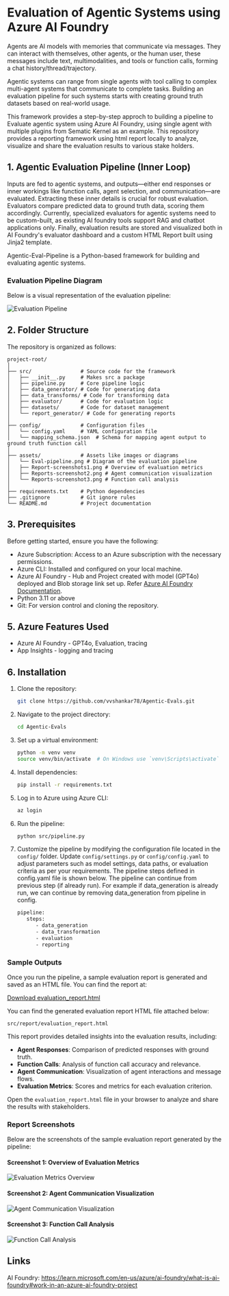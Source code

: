 # Evaluation of Agentic Systems using Azure AI Foundry

Agents are AI models with memories that communicate via messages. They can interact with themselves, other agents, or the human user, these messages include text, multimodalities, and tools or function calls, forming a chat history/thread/trajectory.

Agentic systems can range from single agents with tool calling to complex multi-agent systems that communicate to complete tasks. Building an evaluation pipeline for such systems starts with creating ground truth datasets based on real-world usage. 

This framework provides a step-by-step approch to building a pipeline to Evaluate agentic system using Azure AI Foundry, using single agent with multiple plugins from Sematic Kernel as an example. This repository provides a reporting framework using html report locally to analyze, visualize and share the evaluation results to various stake holders. 

## 1. Agentic Evaluation Pipeline (Inner Loop)
Inputs are fed to agentic systems, and outputs—either end responses or inner workings like function calls, agent selection, and communication—are evaluated.
Extracting these inner details is crucial for robust evaluation. Evaluators compare predicted data to ground truth data, scoring them accordingly. 
Currently, specialized evaluators for agentic systems need to be custom-built, as existing AI foundry tools support RAG and chatbot applications only. 
Finally, evaluation results are stored and visualized both in AI Foundry's evaluator dashboard and a custom HTML Report built using Jinja2 template. 

Agentic-Eval-Pipeline is a Python-based framework for building and evaluating agentic systems.

### Evaluation Pipeline Diagram

Below is a visual representation of the evaluation pipeline:

![Evaluation Pipeline](assets/Eval-pipeline.png)


## 2. Folder Structure

The repository is organized as follows:

```
project-root/
│
├── src/                # Source code for the framework
│   ├── __init__.py     # Makes src a package
│   ├── pipeline.py     # Core pipeline logic
│   ├── data_generator/ # Code for generating data
│   ├── data_transforms/ # Code for transforming data
│   ├── evaluator/      # Code for evaluation logic
│   ├── datasets/       # Code for dataset management
│   └── report_generator/ # Code for generating reports
│
├── config/             # Configuration files
│   └── config.yaml     # YAML configuration file
│   └── mapping_schema.json  # Schema for mapping agent output to ground truth function call
│
├── assets/             # Assets like images or diagrams
│   └── Eval-pipeline.png # Diagram of the evaluation pipeline
│   ├── Report-screenshots1.png # Overview of evaluation metrics
│   ├── Reports-screenshot2.png # Agent communication visualization
│   └── Reports-screenshot3.png # Function call analysis
│
├── requirements.txt    # Python dependencies
├── .gitignore          # Git ignore rules
└── README.md           # Project documentation
```

## 3. Prerequisites
Before getting started, ensure you have the following:

- Azure Subscription: Access to an Azure subscription with the necessary permissions.
- Azure CLI: Installed and configured on your local machine.
- Azure AI Foundry - Hub and Project created with model (GPT4o) deployed and Blob storage link set up. Refer [Azure AI Foundry Documentation](https://learn.microsoft.com/en-us/azure/ai-foundry/what-is-ai-foundry#work-in-an-azure-ai-foundry-project).
- Python 3.11 or above
- Git: For version control and cloning the repository.

## 5. Azure Features Used
 - Azure AI Foundry - GPT4o, Evaluation, tracing
 - App Insights - logging and tracing


## 6. Installation
1. Clone the repository:
   ```bash
   git clone https://github.com/vvshankar78/Agentic-Evals.git
   ```
2. Navigate to the project directory:
   ```bash
   cd Agentic-Evals
   ```
3. Set up a virtual environment:
   ```bash
   python -m venv venv
   source venv/bin/activate  # On Windows use `venv\Scripts\activate`
   ```

4. Install dependencies:
   ```bash
   pip install -r requirements.txt
   ```
5. Log in to Azure using Azure CLI:
   ```bash
   az login
   ```
6. Run the pipeline:
   ```bash
   python src/pipeline.py
   ```
7. Customize the pipeline by modifying the configuration file located in the `config/` folder. Update `config/settings.py` or `config/config.yaml` to adjust parameters such as model settings, data paths, or evaluation criteria as per your requirements. The pipeline steps defined in config.yaml file is shown below. The pipeline can continue from previous step (if already run). For example if data_generation is already run, we can continue by removing data_generation from pipeline in config. 
   ```bash 
   pipeline:
      steps:
         - data_generation
         - data_transformation
         - evaluation
         - reporting
   ```



### Sample Outputs

Once you run the pipeline, a sample evaluation report is generated and saved as an HTML file. You can find the report at:

[Download evaluation_report.html](src/report/evaluation_report.html)

You can find the generated evaluation report HTML file attached below:
```
src/report/evaluation_report.html
```

This report provides detailed insights into the evaluation results, including:

- **Agent Responses**: Comparison of predicted responses with ground truth.
- **Function Calls**: Analysis of function call accuracy and relevance.
- **Agent Communication**: Visualization of agent interactions and message flows.
- **Evaluation Metrics**: Scores and metrics for each evaluation criterion.

Open the `evaluation_report.html` file in your browser to analyze and share the results with stakeholders.

### Report Screenshots

Below are the screenshots of the sample evaluation report generated by the pipeline:

#### Screenshot 1: Overview of Evaluation Metrics
![Evaluation Metrics Overview](assets/Report-screenshots1.png)


#### Screenshot 2: Agent Communication Visualization
![Agent Communication Visualization](assets/Reports-screenshot2.png)

#### Screenshot 3: Function Call Analysis
![Function Call Analysis](assets/Reports-screenshot3.png)




## Links
AI Foundry: https://learn.microsoft.com/en-us/azure/ai-foundry/what-is-ai-foundry#work-in-an-azure-ai-foundry-project